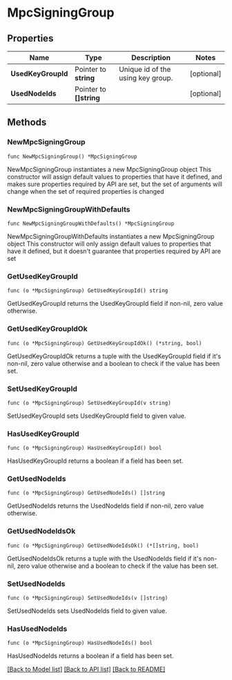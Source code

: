 # MpcSigningGroup

## Properties

Name | Type | Description | Notes
------------ | ------------- | ------------- | -------------
**UsedKeyGroupId** | Pointer to **string** | Unique id of the using key group. | [optional] 
**UsedNodeIds** | Pointer to **[]string** |  | [optional] 

## Methods

### NewMpcSigningGroup

`func NewMpcSigningGroup() *MpcSigningGroup`

NewMpcSigningGroup instantiates a new MpcSigningGroup object
This constructor will assign default values to properties that have it defined,
and makes sure properties required by API are set, but the set of arguments
will change when the set of required properties is changed

### NewMpcSigningGroupWithDefaults

`func NewMpcSigningGroupWithDefaults() *MpcSigningGroup`

NewMpcSigningGroupWithDefaults instantiates a new MpcSigningGroup object
This constructor will only assign default values to properties that have it defined,
but it doesn't guarantee that properties required by API are set

### GetUsedKeyGroupId

`func (o *MpcSigningGroup) GetUsedKeyGroupId() string`

GetUsedKeyGroupId returns the UsedKeyGroupId field if non-nil, zero value otherwise.

### GetUsedKeyGroupIdOk

`func (o *MpcSigningGroup) GetUsedKeyGroupIdOk() (*string, bool)`

GetUsedKeyGroupIdOk returns a tuple with the UsedKeyGroupId field if it's non-nil, zero value otherwise
and a boolean to check if the value has been set.

### SetUsedKeyGroupId

`func (o *MpcSigningGroup) SetUsedKeyGroupId(v string)`

SetUsedKeyGroupId sets UsedKeyGroupId field to given value.

### HasUsedKeyGroupId

`func (o *MpcSigningGroup) HasUsedKeyGroupId() bool`

HasUsedKeyGroupId returns a boolean if a field has been set.

### GetUsedNodeIds

`func (o *MpcSigningGroup) GetUsedNodeIds() []string`

GetUsedNodeIds returns the UsedNodeIds field if non-nil, zero value otherwise.

### GetUsedNodeIdsOk

`func (o *MpcSigningGroup) GetUsedNodeIdsOk() (*[]string, bool)`

GetUsedNodeIdsOk returns a tuple with the UsedNodeIds field if it's non-nil, zero value otherwise
and a boolean to check if the value has been set.

### SetUsedNodeIds

`func (o *MpcSigningGroup) SetUsedNodeIds(v []string)`

SetUsedNodeIds sets UsedNodeIds field to given value.

### HasUsedNodeIds

`func (o *MpcSigningGroup) HasUsedNodeIds() bool`

HasUsedNodeIds returns a boolean if a field has been set.


[[Back to Model list]](../README.md#documentation-for-models) [[Back to API list]](../README.md#documentation-for-api-endpoints) [[Back to README]](../README.md)


